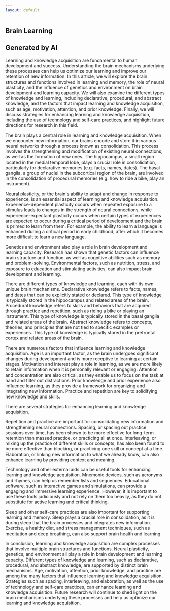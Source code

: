 ```yaml
---
layout: default
---
```


## Brain Learning

## Generated by AI

Learning and knowledge acquisition are fundamental to human development and success. Understanding the brain mechanisms underlying these processes can help us optimize our learning and improve our retention of new information. In this article, we will explore the brain structures and functions involved in learning and memory, the role of neural plasticity, and the influence of genetics and environment on brain development and learning capacity. We will also examine the different types of knowledge and learning, including declarative, procedural, and abstract knowledge, and the factors that impact learning and knowledge acquisition, such as age, motivation, attention, and prior knowledge. Finally, we will discuss strategies for enhancing learning and knowledge acquisition, including the use of technology and self-care practices, and highlight future directions for research in this field.

The brain plays a central role in learning and knowledge acquisition. When we encounter new information, our brains encode and store it in various neural networks through a process known as consolidation. This process involves the strengthening and modification of existing neural connections, as well as the formation of new ones. The hippocampus, a small region located in the medial temporal lobe, plays a crucial role in consolidation, particularly for declarative memories (e.g. facts, names, dates). The basal ganglia, a group of nuclei in the subcortical region of the brain, are involved in the consolidation of procedural memories (e.g. how to ride a bike, play an instrument).

Neural plasticity, or the brain's ability to adapt and change in response to experience, is an essential aspect of learning and knowledge acquisition. Experience-dependent plasticity occurs when repeated exposure to a stimulus leads to changes in the strength of neural connections, while experience-expectant plasticity occurs when certain types of experiences are expected to occur during a critical period of development and the brain is primed to learn from them. For example, the ability to learn a language is enhanced during a critical period in early childhood, after which it becomes more difficult to learn a new language.

Genetics and environment also play a role in brain development and learning capacity. Research has shown that genetic factors can influence brain structure and function, as well as cognitive abilities such as memory and problem-solving. Environmental factors, such as nutrition, stress, and exposure to education and stimulating activities, can also impact brain development and learning.

There are different types of knowledge and learning, each with its own unique brain mechanisms. Declarative knowledge refers to facts, names, and dates that can be explicitly stated or declared. This type of knowledge is typically stored in the hippocampus and related areas of the brain. Procedural knowledge refers to skills and behaviors that are acquired through practice and repetition, such as riding a bike or playing an instrument. This type of knowledge is typically stored in the basal ganglia and related areas of the brain. Abstract knowledge refers to concepts, theories, and principles that are not tied to specific examples or experiences. This type of knowledge is typically stored in the prefrontal cortex and related areas of the brain.

There are numerous factors that influence learning and knowledge acquisition. Age is an important factor, as the brain undergoes significant changes during development and is more receptive to learning at certain stages. Motivation and interest play a role in learning, as we are more likely to retain information when it is personally relevant or engaging. Attention and concentration are also critical, as they enable us to focus on the task at hand and filter out distractions. Prior knowledge and prior experience also influence learning, as they provide a framework for organizing and integrating new information. Practice and repetition are key to solidifying new knowledge and skills.

There are several strategies for enhancing learning and knowledge acquisition.

Repetition and practice are important for consolidating new information and strengthening neural connections. Spacing, or spacing out practice sessions over time, has been shown to be more effective for long-term retention than massed practice, or practicing all at once. Interleaving, or mixing up the practice of different skills or concepts, has also been found to be more effective than blocking, or practicing one skill or concept at a time. Elaboration, or linking new information to what we already know, can also enhance learning by providing context and meaning.

Technology and other external aids can be useful tools for enhancing learning and knowledge acquisition. Mnemonic devices, such as acronyms and rhymes, can help us remember lists and sequences. Educational software, such as interactive games and simulations, can provide a engaging and immersive learning experience. However, it is important to use these tools judiciously and not rely on them too heavily, as they do not substitute for active learning and critical thinking.

Sleep and other self-care practices are also important for supporting learning and memory. Sleep plays a crucial role in consolidation, as it is during sleep that the brain processes and integrates new information. Exercise, a healthy diet, and stress management techniques, such as meditation and deep breathing, can also support brain health and learning.

In conclusion, learning and knowledge acquisition are complex processes that involve multiple brain structures and functions. Neural plasticity, genetics, and environment all play a role in brain development and learning capacity. Different types of knowledge and learning, such as declarative, procedural, and abstract knowledge, are supported by distinct brain mechanisms. Age, motivation, attention, prior knowledge, and practice are among the many factors that influence learning and knowledge acquisition. Strategies such as spacing, interleaving, and elaboration, as well as the use of technology and self-care practices, can enhance learning and knowledge acquisition. Future research will continue to shed light on the brain mechanisms underlying these processes and help us optimize our learning and knowledge acquisition.